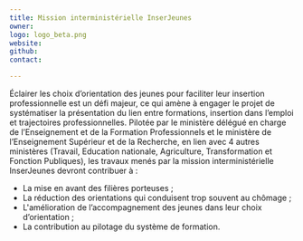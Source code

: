 ```yaml
---
title: Mission interministérielle InserJeunes
owner: 
logo: logo_beta.png
website: 
github: 
contact: 

---
```

Éclairer les choix d’orientation des jeunes pour faciliter leur insertion professionnelle est un défi majeur, ce qui amène à engager le projet de systématiser la présentation du lien entre formations, insertion dans l’emploi et trajectoires professionnelles. Pilotée par le ministère délégué en charge de l’Enseignement et de la Formation Professionnels et le ministère de l’Enseignement Supérieur et de la Recherche, en lien avec 4 autres ministères (Travail, Education nationale, Agriculture, Transformation et Fonction Publiques), les travaux menés par la mission interministérielle InserJeunes devront contribuer à : 
- La mise en avant des filières porteuses ;
- La réduction des orientations qui conduisent trop souvent au chômage ;
- L'amélioration de l’accompagnement des jeunes dans leur choix d’orientation ;
- La contribution au pilotage du système de formation.

